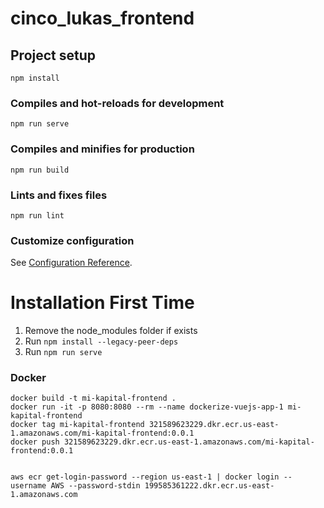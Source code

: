 # cinco_lukas_frontend

## Project setup
```
npm install
```

### Compiles and hot-reloads for development
```
npm run serve
```

### Compiles and minifies for production
```
npm run build
```

### Lints and fixes files
```
npm run lint
```

### Customize configuration
See [Configuration Reference](https://cli.vuejs.org/config/).


# Installation First Time

1. Remove the node_modules folder if exists
2. Run ```npm install --legacy-peer-deps```
3. Run ```npm run serve```



### Docker
````
docker build -t mi-kapital-frontend .
docker run -it -p 8080:8080 --rm --name dockerize-vuejs-app-1 mi-kapital-frontend
docker tag mi-kapital-frontend 321589623229.dkr.ecr.us-east-1.amazonaws.com/mi-kapital-frontend:0.0.1
docker push 321589623229.dkr.ecr.us-east-1.amazonaws.com/mi-kapital-frontend:0.0.1


aws ecr get-login-password --region us-east-1 | docker login --username AWS --password-stdin 199585361222.dkr.ecr.us-east-1.amazonaws.com

````
